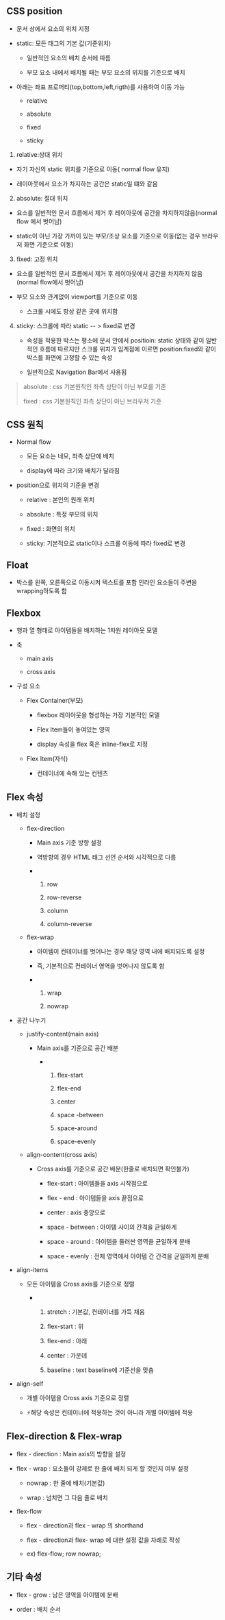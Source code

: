 ## CSS position

- 문서 상에서 요소의 위치 지정

- static: 모든 태그의 기본 값(기준위치)
  
  - 일반적인 요소의 배치 순서에 따름
  
  - 부모 요소 내에서 배치될 때는 부모 요소의 위치를 기준으로 배치

- 아래는 좌표 프로퍼티(top,bottom,left,rigth)를 사용하여 이동 가능
  
  - relative
  
  - absolute
  
  - fixed
  
  - sticky
1. relative:상대 위치
- 자기 자신의 static 위치를 기준으로 이동( normal flow 유지)

- 레이아웃에서 요소가 차지하는 공간은 static일 떄와 같음
2. absolute: 절대 위치
- 요소를 일반적인 문서 흐름에서 제거 후 레이아웃에 공간을 차지하지않음(normal flow 에서 벗어남)

- static이 아닌 가장 가까이 있는 부모/조상 요소를 기준으로 이동(없는 경우 브라우저 화면 기준으로 이동)
3. fixed: 고정 위치
- 요소를 일반적인 문서 흐름에서 제거 후 레이아웃에서 공간을 차지하지 않음(normal flow에서 벗어남)

- 부모 요소와 관계없이 viewport를 기준으로 이동
  
  - 스크롤 시에도 항상 같은 곳에 위치함
4. sticky: 스크롤에 따라 static  -- > fixed로 변경
   
   - 속성을 적용한 박스는 평소에 문서 안에서 positioin: static 상태와 같이 일반적인 흐름에 따르지만 스크롤 위치가 임계점에 이르면 position:fixed와 같이 박스를 화면에 고정할 수 있는 속성
   
   - 일반적으로 Navigation Bar에서 사용됨



> absolute : css 기본원칙인 좌측 상단이 아닌 부모를 기준
> 
> fixed : css 기본원칙인 좌측 상단이 아닌 브라우저 기준



## CSS 원칙

- Normal flow
  
  - 모든 요소는 네모, 좌측 상단에 배치
  
  - display에 따라 크기와 배치가 달라짐

- position으로 위치의 기준을 변경
  
  - relative : 본인의 원래 위치
  
  - absolute : 특정 부모의 위치
  
  - fixed : 화면의 위치
  
  - sticky: 기본적으로  static이나 스크롤 이동에 따라  fixed로 변경



## Float

- 박스를 왼쪽, 오른쪽으로 이동시켜 텍스트를 포함 인라인 요소들이 주변을  wrapping하도록 함



## Flexbox

- 행과 열 형태로 아이템들을 배치하는 1차원 레이아웃 모델

- 축
  
  - main axis
  
  - cross axis

- 구성 요소
  
  - Flex Container(부모)
    
    - flexbox 레이아웃을 형성하는 가장 기본적인 모델
    
    - Flex Item들이 놓여있는 영역
    
    - display 속성을 flex 혹은 inline-flex로 지정
  
  - Flex Item(자식)
    
    - 컨테이너에 속해 있는 컨텐츠

## Flex 속성

- 배치 설정
  
  - flex-direction
    
    - Main axis 기준 방향 설정
    
    - 역방향의 경우 HTML 태그 선언 순서와 시각적으로 다름
    
    - 1. row
      
      2. row-reverse
      
      3. column
      
      4. column-reverse
  
  - flex-wrap
    
    - 아이템이 컨테이너를 벗어나는 경우 해당 영역 내에 배치되도록 설정
    
    - 즉, 기본적으로 컨테이너 영역을 벗어나지 않도록 함
    
    - 1. wrap
      
      2. nowrap

- 공간 나누기
  
  - justify-content(main axis)   
    
    - Main axis를 기준으로 공간 배분
      
      - 1. flex-start
        
        2. flex-end
        
        3. center
        
        4. space -between
        
        5. space-around
        
        6. space-evenly
  
  - align-content(cross axis)
    
    - Cross axis를 기준으로 공간 배분(한줄로 배치되면 확인불가)
      
      -  flex-start : 아이템들을 axis 시작점으로
      
      - flex - end : 아이템들을 axis 끝점으로
      
      - center : axis  중앙으로
      
      - space - between : 아이템 사이의 간격을 균일하게
      
      - space - around : 아이템을 둘러싼 영역을 균일하게 분배
      
      - space - evenly : 전체 영역에서 아이템 간 간격을 균일하게 분배
  
  
  
  

- align-items
  
  - 모든 아이템을 Cross axis를 기준으로 정렬
    
    - 1. stretch : 기본값, 컨테이너를 가득 채움
      
      2. flex-start : 위
      
      3. flex-end : 아래
      
      4. center : 가운데
      
      5. baseline : text baseline에 기준선을 맞춤

- align-self
  
  - 개별 아이템을 Cross axis 기준으로 정렬
  
  - ⚡해당 속성은 컨테이너에 적용하는 것이 아니라 개별 아이템에 적용



## Flex-direction & Flex-wrap

- flex - direction : Main axis의 방향을 설정

- flex - wrap : 요소들이 강제로 한 줄에 배치 되게 할 것인지 여부 설정
  
  - nowrap : 한 줄에 배치(기본값)
  
  - wrap : 넘치면 그 다음 줄로 배치

- flex-flow
  
  - flex - direction과 flex - wrap 의 shorthand
  
  - flex - direction과 flex- wrap 에 대한  설정 값을 차례로 작성
  
  - ex) flex-flow; row nowrap;

## 기타 속성

- flex - grow : 남은 영역을 아이템에 분배

- order : 배치 순서










